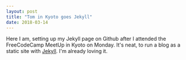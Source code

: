 ```yaml
---
layout: post
title: "Tom in Kyoto goes Jekyll"
date: 2018-03-14
---
```


Here I am, setting up my Jekyll page on Github after I attended the FreeCodeCamp MeetUp in Kyoto on Monday. It's neat, to run a blog as a static site with [Jekyll](http://jekyllrb.com). I'm already loving it.
